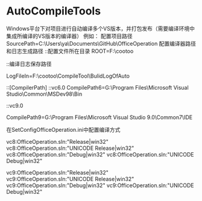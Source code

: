 AutoCompileTools
================

Windows平台下对项目进行自动编译多个VS版本，并打包发布（需要编译环境中集成所编译的VS版本的编译器）
例如：
配置项目路径SourcePath=C:\Users\ya\Documents\GitHub\OfficeOperation
配置编译器路径和日志生成路径
::配置文件所在目录
ROOT=F:\cootoo

::编译日志保存路径

LogFileIn=F:\cootoo\CompileTool\BulidLogOfAuto

::[CompilerPath]
::vc6.0
CompilePath6=G:\Program Files\Microsoft Visual Studio\Common\MSDev98\Bin

::vc9.0

CompilePath9=G:\Program Files\Microsoft Visual Studio 9.0\Common7\IDE

在SetConfigOfficeOperation.ini中配置编译方式

vc8:OfficeOperation.sln:"Release|win32"
vc8:OfficeOperation.sln:"UNICODE Release|win32"
vc8:OfficeOperation.sln:"Debug|win32"
vc8:OfficeOperation.sln:"UNICODE Debug|win32"

vc9:OfficeOperation.sln:"Release|win32"
vc9:OfficeOperation.sln:"UNICODE Release|win32"
vc9:OfficeOperation.sln:"Debug|win32"
vc9:OfficeOperation.sln:"UNICODE Debug|win32"
